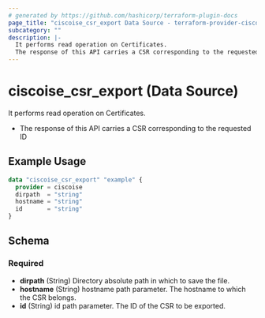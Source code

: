 ```yaml
---
# generated by https://github.com/hashicorp/terraform-plugin-docs
page_title: "ciscoise_csr_export Data Source - terraform-provider-ciscoise"
subcategory: ""
description: |-
  It performs read operation on Certificates.
  The response of this API carries a CSR corresponding to the requested ID
---
```


# ciscoise_csr_export (Data Source)

It performs read operation on Certificates.

- The response of this API carries a CSR corresponding to the requested ID

## Example Usage

```terraform
data "ciscoise_csr_export" "example" {
  provider = ciscoise
  dirpath  = "string"
  hostname = "string"
  id       = "string"
}
```

<!-- schema generated by tfplugindocs -->
## Schema

### Required

- **dirpath** (String) Directory absolute path in which to save the file.
- **hostname** (String) hostname path parameter. The hostname to which the CSR belongs.
- **id** (String) id path parameter. The ID of the CSR to be exported.


